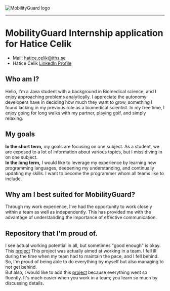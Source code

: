 ﻿<picture>
  <source media="(prefers-color-scheme: dark)" srcset="https://github.com/pafa-mg/LIA-2024/assets/145539356/3972fd2d-1168-490c-856d-b12ac27c22f8">
  <source media="(prefers-color-scheme: light)" srcset="https://github.com/pafa-mg/LIA-2024/assets/145539356/9da9f2d6-de38-44d9-8b83-4c67460565e4">
  <img alt="MobilityGuard logo" src="https://github.com/pafa-mg/LIA-2024/assets/145539356/3972fd2d-1168-490c-856d-b12ac27c22f8">
</picture>

***

# MobilityGuard Internship application for Hatice Celik
+ Mail: hatice.celik@iths.se 
+ Hatice Celik [LinkedIn Profile](https://www.linkedin.com/in/hatice-celik-03a96b277/) 

## Who am I?
Hello, I'm a Java student with a background in Biomedical science, and I enjoy approaching problems analytically. I appreciate the autonomy developers have in deciding how much they want to grow, something I found lacking in my previous role as a biomedical scientist. In my free time, I enjoy going for long walks with my partner, playing golf, and simply relaxing. 

## My goals 
**In the short term,** my goals are focusing on one subject. As a student, we are exposed to a lot of information about various topics, but I miss diving in on one subject.  
**In the long term,**  I would like to leverage my experience by learning new programming languages, deepening my understanding, and continually updating my skills. I want to become the programmer whom all teams like to include.  

## Why am I best suited for MobilityGuard?
Through my work experience, I've had the opportunity to work closely within a team as well as independently. This has provided me with the advantage of understanding the importance of effective communication.

## Repository that I'm proud of. 
I see actual working potential in all, but sometimes "good enough" is okay.  
This [project](https://github.com/ByHatice/JPAproject) This project was actually aimed at working in a team. I fell ill during the time when my team had to maintain the pace, and I fell behind. So, I'm proud of being able to do everything by myself but also managing to not get behind.  
But also, I would like to add this [project](https://github.com/IngridHammargren/JakartaEElabb1) because everything went so fluently. It's much easier when you work in a team; you learn so much by discussing details.
